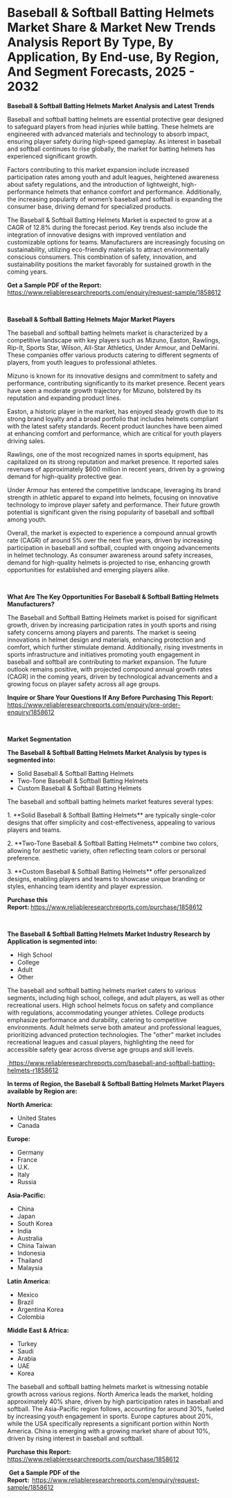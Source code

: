 <p><h1>Baseball & Softball Batting Helmets Market Share & Market New Trends Analysis Report By Type, By Application, By End-use, By Region, And Segment Forecasts, 2025 - 2032</h1></p><p><strong>Baseball & Softball Batting Helmets Market Analysis and Latest Trends</strong></p>
<p><p>Baseball and softball batting helmets are essential protective gear designed to safeguard players from head injuries while batting. These helmets are engineered with advanced materials and technology to absorb impact, ensuring player safety during high-speed gameplay. As interest in baseball and softball continues to rise globally, the market for batting helmets has experienced significant growth. </p><p>Factors contributing to this market expansion include increased participation rates among youth and adult leagues, heightened awareness about safety regulations, and the introduction of lightweight, high-performance helmets that enhance comfort and performance. Additionally, the increasing popularity of women’s baseball and softball is expanding the consumer base, driving demand for specialized products.</p><p>The Baseball & Softball Batting Helmets Market is expected to grow at a CAGR of 12.8% during the forecast period. Key trends also include the integration of innovative designs with improved ventilation and customizable options for teams. Manufacturers are increasingly focusing on sustainability, utilizing eco-friendly materials to attract environmentally conscious consumers. This combination of safety, innovation, and sustainability positions the market favorably for sustained growth in the coming years.</p></p>
<p><strong>Get a Sample PDF of the Report:&nbsp;</strong> <a href="https://www.reliableresearchreports.com/enquiry/request-sample/1858612?utm_campaign=2295&utm_medium=2&utm_source=Github&utm_content=ia&utm_term=15042025&utm_id=baseball-softball-batting-helmets">https://www.reliableresearchreports.com/enquiry/request-sample/1858612</a></p>
<p>&nbsp;</p>
<p><strong>Baseball & Softball Batting Helmets Major Market Players</strong></p>
<p><p>The baseball and softball batting helmets market is characterized by a competitive landscape with key players such as Mizuno, Easton, Rawlings, Rip-It, Sports Star, Wilson, All-Star Athletics, Under Armour, and DeMarini. These companies offer various products catering to different segments of players, from youth leagues to professional athletes.</p><p>Mizuno is known for its innovative designs and commitment to safety and performance, contributing significantly to its market presence. Recent years have seen a moderate growth trajectory for Mizuno, bolstered by its reputation and expanding product lines.</p><p>Easton, a historic player in the market, has enjoyed steady growth due to its strong brand loyalty and a broad portfolio that includes helmets compliant with the latest safety standards. Recent product launches have been aimed at enhancing comfort and performance, which are critical for youth players driving sales.</p><p>Rawlings, one of the most recognized names in sports equipment, has capitalized on its strong reputation and market presence. It reported sales revenues of approximately $600 million in recent years, driven by a growing demand for high-quality protective gear.</p><p>Under Armour has entered the competitive landscape, leveraging its brand strength in athletic apparel to expand into helmets, focusing on innovative technology to improve player safety and performance. Their future growth potential is significant given the rising popularity of baseball and softball among youth.</p><p>Overall, the market is expected to experience a compound annual growth rate (CAGR) of around 5% over the next five years, driven by increasing participation in baseball and softball, coupled with ongoing advancements in helmet technology. As consumer awareness around safety increases, demand for high-quality helmets is projected to rise, enhancing growth opportunities for established and emerging players alike.</p></p>
<p>&nbsp;</p>
<p><strong>What Are The Key Opportunities For Baseball & Softball Batting Helmets Manufacturers?</strong></p>
<p><p>The Baseball and Softball Batting Helmets market is poised for significant growth, driven by increasing participation rates in youth sports and rising safety concerns among players and parents. The market is seeing innovations in helmet design and materials, enhancing protection and comfort, which further stimulate demand. Additionally, rising investments in sports infrastructure and initiatives promoting youth engagement in baseball and softball are contributing to market expansion. The future outlook remains positive, with projected compound annual growth rates (CAGR) in the coming years, driven by technological advancements and a growing focus on player safety across all age groups.</p></p>
<p><strong>Inquire or Share Your Questions If Any Before Purchasing This Report:</strong> <a href="https://www.reliableresearchreports.com/enquiry/pre-order-enquiry/1858612?utm_campaign=2295&utm_medium=2&utm_source=Github&utm_content=ia&utm_term=15042025&utm_id=baseball-softball-batting-helmets">https://www.reliableresearchreports.com/enquiry/pre-order-enquiry/1858612</a></p>
<p>&nbsp;</p>
<p><strong>Market Segmentation</strong></p>
<p><strong>The Baseball & Softball Batting Helmets Market Analysis by types is segmented into:</strong></p>
<p><ul><li>Solid Baseball & Softball Batting Helmets</li><li>Two-Tone Baseball & Softball Batting Helmets</li><li>Custom Baseball & Softball Batting Helmets</li></ul></p>
<p><p>The baseball and softball batting helmets market features several types: </p><p>1. **Solid Baseball & Softball Batting Helmets** are typically single-color designs that offer simplicity and cost-effectiveness, appealing to various players and teams. </p><p>2. **Two-Tone Baseball & Softball Batting Helmets** combine two colors, allowing for aesthetic variety, often reflecting team colors or personal preference. </p><p>3. **Custom Baseball & Softball Batting Helmets** offer personalized designs, enabling players and teams to showcase unique branding or styles, enhancing team identity and player expression.</p></p>
<p><strong>Purchase this Report:&nbsp;</strong><a href="https://www.reliableresearchreports.com/purchase/1858612?utm_campaign=2295&utm_medium=2&utm_source=Github&utm_content=ia&utm_term=15042025&utm_id=baseball-softball-batting-helmets">https://www.reliableresearchreports.com/purchase/1858612</a></p>
<p>&nbsp;</p>
<p><strong>The Baseball & Softball Batting Helmets Market Industry Research by Application is segmented into:</strong></p>
<p><ul><li>High School</li><li>College</li><li>Adult</li><li>Other</li></ul></p>
<p><p>The baseball and softball batting helmets market caters to various segments, including high school, college, and adult players, as well as other recreational users. High school helmets focus on safety and compliance with regulations, accommodating younger athletes. College products emphasize performance and durability, catering to competitive environments. Adult helmets serve both amateur and professional leagues, prioritizing advanced protection technologies. The "other" market includes recreational leagues and casual players, highlighting the need for accessible safety gear across diverse age groups and skill levels.</p></p>
<p><a href="https://www.reliableresearchreports.com/baseball-and-softball-batting-helmets-r1858612?utm_campaign=2295&utm_medium=2&utm_source=Github&utm_content=ia&utm_term=15042025&utm_id=baseball-softball-batting-helmets">&nbsp;https://www.reliableresearchreports.com/baseball-and-softball-batting-helmets-r1858612</a></p>
<p><strong>In terms of Region, the Baseball & Softball Batting Helmets Market Players available by Region are:</strong></p>
<p>
    <p> <strong> North America: </strong>
        <ul>
            <li>United States</li>
            <li>Canada</li>
        </ul>
        </p> 
    <p> <strong> Europe: </strong>
        <ul>
            <li>Germany</li>
            <li>France</li>
            <li>U.K.</li>
            <li>Italy</li>
            <li>Russia</li>
        </ul>
        </p> 
    <p> <strong> Asia-Pacific: </strong>
        <ul>
            <li>China</li>
            <li>Japan</li>
            <li>South Korea</li>
            <li>India</li>
            <li>Australia</li>
            <li>China Taiwan</li>
            <li>Indonesia</li>
            <li>Thailand</li>
            <li>Malaysia</li>
        </ul>
        </p> 
    <p> <strong> Latin America: </strong>
        <ul>
            <li>Mexico</li>
            <li>Brazil</li>
            <li>Argentina Korea</li>
            <li>Colombia</li>
        </ul>
        </p> 
    <p> <strong> Middle East & Africa: </strong>
        <ul>
            <li>Turkey</li>
            <li>Saudi</li>
            <li>Arabia</li>
            <li>UAE</li>
            <li>Korea</li>
        </ul>
    </p>
    </p>
<p><p>The baseball and softball batting helmets market is witnessing notable growth across various regions. North America leads the market, holding approximately 40% share, driven by high participation rates in baseball and softball. The Asia-Pacific region follows, accounting for around 30%, fueled by increasing youth engagement in sports. Europe captures about 20%, while the USA specifically represents a significant portion within North America. China is emerging with a growing market share of about 10%, driven by rising interest in baseball and softball.</p></p>
<p><strong>Purchase this Report: </strong><a href="https://www.reliableresearchreports.com/purchase/1858612?utm_campaign=2295&utm_medium=2&utm_source=Github&utm_content=ia&utm_term=15042025&utm_id=baseball-softball-batting-helmets">https://www.reliableresearchreports.com/purchase/1858612</a></p>
<p>&nbsp;<strong>Get a Sample PDF of the Report:&nbsp;&nbsp;</strong><a href="https://www.reliableresearchreports.com/enquiry/request-sample/1858612?utm_campaign=2295&utm_medium=2&utm_source=Github&utm_content=ia&utm_term=15042025&utm_id=baseball-softball-batting-helmets">https://www.reliableresearchreports.com/enquiry/request-sample/1858612</a></p>
<p><strong></strong></p>
<p><p></p><p></p><p></p></p>
